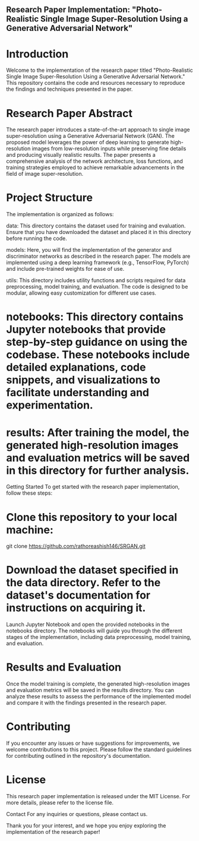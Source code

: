 ## Research Paper Implementation: "Photo-Realistic Single Image Super-Resolution Using a Generative Adversarial Network"

# Introduction
Welcome to the implementation of the research paper titled "Photo-Realistic Single Image Super-Resolution Using a Generative Adversarial Network." This repository contains the code and resources necessary to reproduce the findings and techniques presented in the paper.

# Research Paper Abstract
The research paper introduces a state-of-the-art approach to single image super-resolution using a Generative Adversarial Network (GAN). The proposed model leverages the power of deep learning to generate high-resolution images from low-resolution inputs while preserving fine details and producing visually realistic results. The paper presents a comprehensive analysis of the network architecture, loss functions, and training strategies employed to achieve remarkable advancements in the field of image super-resolution.

# Project Structure
The implementation is organized as follows:

data: This directory contains the dataset used for training and evaluation. Ensure that you have downloaded the dataset and placed it in this directory before running the code.

models: Here, you will find the implementation of the generator and discriminator networks as described in the research paper. The models are implemented using a deep learning framework (e.g., TensorFlow, PyTorch) and include pre-trained weights for ease of use.

utils: This directory includes utility functions and scripts required for data preprocessing, model training, and evaluation. The code is designed to be modular, allowing easy customization for different use cases.

# notebooks: This directory contains Jupyter notebooks that provide step-by-step guidance on using the codebase. These notebooks include detailed explanations, code snippets, and visualizations to facilitate understanding and experimentation.

# results: After training the model, the generated high-resolution images and evaluation metrics will be saved in this directory for further analysis.

Getting Started
To get started with the research paper implementation, follow these steps:

# Clone this repository to your local machine:
git clone https://github.com/rathoreashish146/SRGAN.git

# Download the dataset specified in the data directory. Refer to the dataset's documentation for instructions on acquiring it.

Launch Jupyter Notebook and open the provided notebooks in the notebooks directory. The notebooks will guide you through the different stages of the implementation, including data preprocessing, model training, and evaluation.

# Results and Evaluation
Once the model training is complete, the generated high-resolution images and evaluation metrics will be saved in the results directory. You can analyze these results to assess the performance of the implemented model and compare it with the findings presented in the research paper.

# Contributing
If you encounter any issues or have suggestions for improvements, we welcome contributions to this project. Please follow the standard guidelines for contributing outlined in the repository's documentation.

# License
This research paper implementation is released under the MIT License. For more details, please refer to the license file.

Contact
For any inquiries or questions, please contact us.

Thank you for your interest, and we hope you enjoy exploring the implementation of the research paper!



